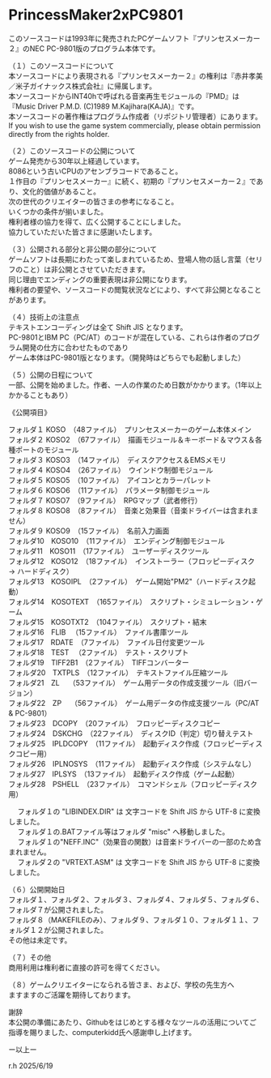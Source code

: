 # PrincessMaker2xPC9801
このソースコードは1993年に発売されたPCゲームソフト『プリンセスメーカー２』のNEC PC-9801版のプログラム本体です。  
  
（１）このソースコードについて  
本ソースコードにより表現される『プリンセスメーカー２』の権利は『赤井孝美／米子ガイナックス株式会社』に帰属します。  
本ソースコードからINT40hで呼ばれる音楽再生モジュールの『PMD』は『Music Driver P.M.D. (C)1989 M.Kajihara(KAJA)』です。  
本ソースコードの著作権はプログラム作成者（リポジトリ管理者）にあります。  
If you wish to use the game system commercially, please obtain permission directly from the rights holder.  

（２）このソースコードの公開について  
ゲーム発売から30年以上経過しています。  
8086という古いCPUのアセンブラコードであること。  
１作目の『プリンセスメーカー』に続く、初期の『プリンセスメーカー２』であり、文化的価値があること。  
次の世代のクリエイターの皆さまの参考になること。  
いくつかの条件が揃いました。  
権利者様の協力を得て、広く公開することにしました。  
協力していただいた皆さまに感謝いたします。  
  
（３）公開される部分と非公開の部分について  
ゲームソフトは長期にわたって楽しまれているため、登場人物の話し言葉（セリフのこと）は非公開とさせていただきます。  
同じ理由でエンディングの重要表現は非公開になります。  
権利者の要望や、ソースコードの閲覧状況などにより、すべて非公開となることがあります。  
  
（４）技術上の注意点  
テキストエンコーディングは全て Shift JIS となります。  
PC-9801とIBM PC（PC/AT）のコードが混在している、これらは作者のプログラム開発の仕方に合わせたものであり  
ゲーム本体はPC-9801版となります。（開発時はどちらでも起動しました）  
  
（５）公開の日程について  
一部、公開を始めました。作者、一人の作業のため日数がかかります。（1年以上かかることもあり）  
  
《公開項目》  
  
フォルダ１  KOSO　（48ファイル）　プリンセスメーカーのゲーム本体メイン  
フォルダ２  KOSO2　（67ファイル）　描画モジュール＆キーボード＆マウス＆各種ポートのモジュール  
フォルダ３  KOSO3　（14ファイル）　ディスクアクセス＆EMSメモリ  
フォルダ４  KOSO4　（26ファイル）　ウインドウ制御モジュール  
フォルダ５  KOSO5　（10ファイル）　アイコンとカラーパレット  
フォルダ６  KOSO6　（11ファイル）　パラメータ制御モジュール  
フォルダ７  KOSO7　（9ファイル）　RPGマップ（武者修行）  
フォルダ８  KOSO8　（8ファイル）　音楽と効果音（音楽ドライバーは含まれません）  
フォルダ９  KOSO9　（15ファイル）　名前入力画面  
フォルダ10　KOSO10　（11ファイル）　エンディング制御モジュール  
フォルダ11　KOSO11　（17ファイル）　ユーザーディスクツール  
フォルダ12　KOSO12　（18ファイル）　インストーラー（フロッピーディスク → ハードディスク）  
フォルダ13　KOSOIPL　（2ファイル）　ゲーム開始"PM2"（ハードディスク起動）  
フォルダ14　KOSOTEXT　（165ファイル）　スクリプト・シミュレーション・ゲーム  
フォルダ15　KOSOTXT2　（104ファイル）　スクリプト・結末  
フォルダ16　FLIB 　（15ファイル）　ファイル書庫ツール  
フォルダ17　RDATE　（7ファイル）　ファイル日付変更ツール  
フォルダ18　TEST 　（2ファイル）　テスト・スクリプト  
フォルダ19　TIFF2B1　（2ファイル）　TIFFコンバーター  
フォルダ20　TXTPLS　（12ファイル）　テキストファイル圧縮ツール  
フォルダ21　ZL　 （53ファイル）　ゲーム用データの作成支援ツール（旧バージョン）  
フォルダ22　ZP　 （56ファイル）　ゲーム用データの作成支援ツール（PC/AT & PC-9801）  
フォルダ23　DCOPY　（20ファイル）　フロッピーディスクコピー  
フォルダ24　DSKCHG　（22ファイル）　ディスクID（判定）切り替えテスト  
フォルダ25　IPLDCOPY　（11ファイル）　起動ディスク作成（フロッピーディスクコピー用）  
フォルダ26　IPLNOSYS　（11ファイル）　起動ディスク作成（システムなし）  
フォルダ27　IPLSYS　（13ファイル）　起動ディスク作成（ゲーム起動）  
フォルダ28　PSHELL　（23ファイル）　コマンドシェル（フロッピーディスク用）  

 　 フォルダ１の "LIBINDEX.DIR" は 文字コードを Shift JIS から UTF-8 に変換しました。  
 　 フォルダ１の.BATファイル等はフォルダ "misc" へ移動しました。  
 　 フォルダ１の"NEFF.INC"（効果音の関数）は音楽ドライバーの一部のため含まれません。  
 　 フォルダ２の "VRTEXT.ASM" は 文字コードを Shift JIS から UTF-8 に変換しました。
  
（６）公開開始日  
フォルダ１、フォルダ２、フォルダ３、フォルダ４、フォルダ５、フォルダ６、フォルダ７が公開されました。  
フォルダ８（MAKEFILEのみ）、フォルダ９、フォルダ１０、フォルダ１１、フォルダ１２が公開されました。  
その他は未定です。  
  
（７）その他  
商用利用は権利者に直接の許可を得てください。  
  
（８）ゲームクリエイターになられる皆さま、および、学校の先生方へ  
ますますのご活躍を期待しております。  
  
謝辞  
本公開の準備にあたり、Githubをはじめとする様々なツールの活用についてご指導を賜りました、computerkidd氏へ感謝申し上げます。

  
ー以上ー  
  
r.h 2025/6/19  
